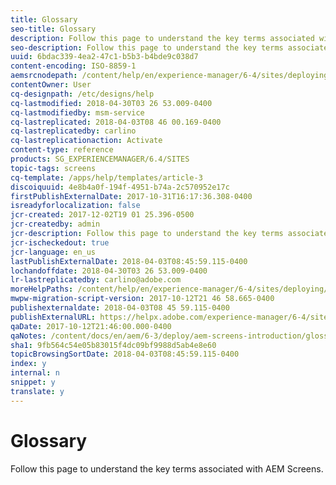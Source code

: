 ```yaml
---
title: Glossary
seo-title: Glossary
description: Follow this page to understand the key terms associated with AEM Screens.
seo-description: Follow this page to understand the key terms associated with AEM Screens.
uuid: 6bdac339-4ea2-47c1-b5b3-b4bde9c038d7
content-encoding: ISO-8859-1
aemsrcnodepath: /content/help/en/experience-manager/6-4/sites/deploying/using/screens-glossary
contentOwner: User
cq-designpath: /etc/designs/help
cq-lastmodified: 2018-04-30T03 26 53.009-0400
cq-lastmodifiedby: msm-service
cq-lastreplicated: 2018-04-03T08 46 00.169-0400
cq-lastreplicatedby: carlino
cq-lastreplicationaction: Activate
content-type: reference
products: SG_EXPERIENCEMANAGER/6.4/SITES
topic-tags: screens
cq-template: /apps/help/templates/article-3
discoiquuid: 4e8b4a0f-194f-4951-b74a-2c570952e17c
firstPublishExternalDate: 2017-10-31T16:17:36.308-0400
isreadyforlocalization: false
jcr-created: 2017-12-02T19 01 25.396-0500
jcr-createdby: admin
jcr-description: Follow this page to understand the key terms associated with AEM Screens.
jcr-ischeckedout: true
jcr-language: en_us
lastPublishExternalDate: 2018-04-03T08:45:59.115-0400
lochandoffdate: 2018-04-30T03 26 53.009-0400
lr-lastreplicatedby: carlino@adobe.com
moreHelpPaths: /content/help/en/experience-manager/6-4/sites/deploying/morehelp/screens;/content/help/en/experience-manager/6-4/sites/deploying/morehelp/screens
mwpw-migration-script-version: 2017-10-12T21 46 58.665-0400
publishexternaldate: 2018-04-03T08 45 59.115-0400
publishExternalURL: https://helpx.adobe.com/experience-manager/6-4/sites/deploying/using/screens-glossary.html
qaDate: 2017-10-12T21:46:00.000-0400
qaNotes: /content/docs/en/aem/6-3/deploy/aem-screens-introduction/glossary
sha1: 9fb564c54e05b83015f4dc09bf9988d5ab4e8e60
topicBrowsingSortDate: 2018-04-03T08:45:59.115-0400
index: y
internal: n
snippet: y
translate: y
---
```


# Glossary

Follow this page to understand the key terms associated with AEM Screens.

